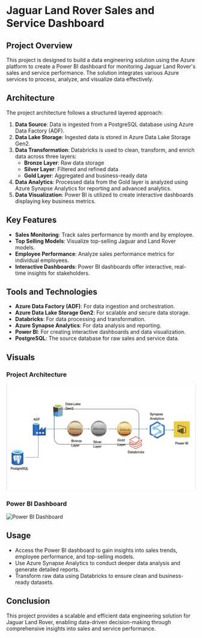 # Jaguar Land Rover Sales and Service Dashboard

## Project Overview

This project is designed to build a data engineering solution using the Azure platform to create a Power BI dashboard for monitoring Jaguar Land Rover's sales and service performance. The solution integrates various Azure services to process, analyze, and visualize data effectively.

## Architecture

The project architecture follows a structured layered approach:

1. **Data Source**: Data is ingested from a PostgreSQL database using Azure Data Factory (ADF).
2. **Data Lake Storage**: Ingested data is stored in Azure Data Lake Storage Gen2.
3. **Data Transformation**: Databricks is used to clean, transform, and enrich data across three layers:
    - **Bronze Layer**: Raw data storage
    - **Silver Layer**: Filtered and refined data
    - **Gold Layer**: Aggregated and business-ready data
4. **Data Analytics**: Processed data from the Gold layer is analyzed using Azure Synapse Analytics for reporting and advanced analytics.
5. **Data Visualization**: Power BI is utilized to create interactive dashboards displaying key business metrics.

## Key Features

- **Sales Monitoring**: Track sales performance by month and by employee.
- **Top Selling Models**: Visualize top-selling Jaguar and Land Rover models.
- **Employee Performance**: Analyze sales performance metrics for individual employees.
- **Interactive Dashboards**: Power BI dashboards offer interactive, real-time insights for stakeholders.

## Tools and Technologies

- **Azure Data Factory (ADF)**: For data ingestion and orchestration.
- **Azure Data Lake Storage Gen2**: For scalable and secure data storage.
- **Databricks**: For data processing and transformation.
- **Azure Synapse Analytics**: For data analysis and reporting.
- **Power BI**: For creating interactive dashboards and data visualization.
- **PostgreSQL**: The source database for raw sales and service data.

## Visuals

### Project Architecture

![Architecture Diagram](Architecture.png)

### Power BI Dashboard

![Power BI Dashboard](PowerBI_report.png)

## Usage

- Access the Power BI dashboard to gain insights into sales trends, employee performance, and top-selling models.
- Use Azure Synapse Analytics to conduct deeper data analysis and generate detailed reports.
- Transform raw data using Databricks to ensure clean and business-ready datasets.

## Conclusion

This project provides a scalable and efficient data engineering solution for Jaguar Land Rover, enabling data-driven decision-making through comprehensive insights into sales and service performance.

